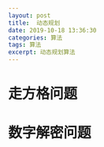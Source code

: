 ```yaml
---
layout: post
title:  动态规划
date: 2019-10-18 13:36:30
categories: 算法
tags: 算法 
excerpt: 动态规划算法
---
```


# 走方格问题


# 数字解密问题
